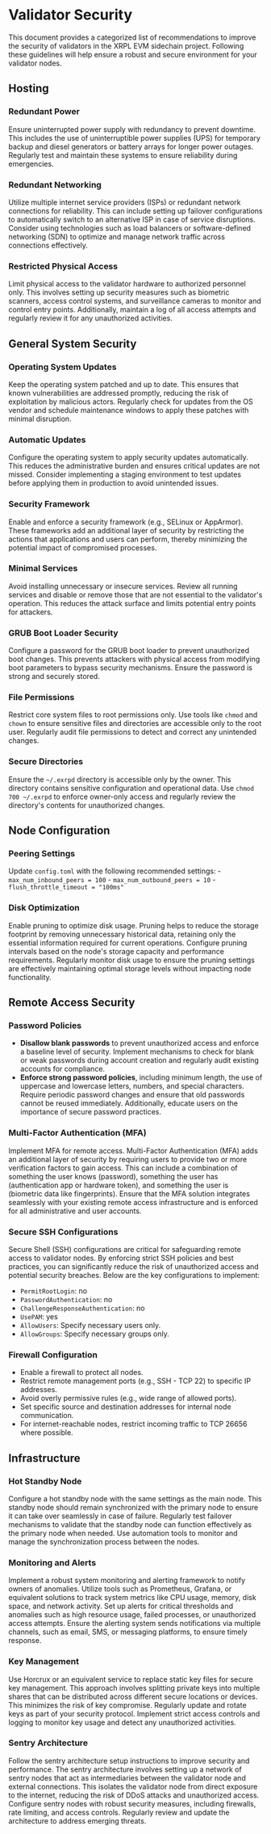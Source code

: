 # Validator Security

This document provides a categorized list of recommendations to improve the security of validators in the XRPL EVM sidechain project. Following these guidelines will help ensure a robust and secure environment for your validator nodes.

## Hosting

### Redundant Power

Ensure uninterrupted power supply with redundancy to prevent downtime. This includes the use of uninterruptible power supplies (UPS) for temporary backup and diesel generators or battery arrays for longer power outages. Regularly test and maintain these systems to ensure reliability during emergencies.

### Redundant Networking

Utilize multiple internet service providers (ISPs) or redundant network connections for reliability. This can include setting up failover configurations to automatically switch to an alternative ISP in case of service disruptions. Consider using technologies such as load balancers or software-defined networking (SDN) to optimize and manage network traffic across connections effectively.

### Restricted Physical Access

Limit physical access to the validator hardware to authorized personnel only. This involves setting up security measures such as biometric scanners, access control systems, and surveillance cameras to monitor and control entry points. Additionally, maintain a log of all access attempts and regularly review it for any unauthorized activities.

## General System Security

### Operating System Updates

Keep the operating system patched and up to date. This ensures that known vulnerabilities are addressed promptly, reducing the risk of exploitation by malicious actors. Regularly check for updates from the OS vendor and schedule maintenance windows to apply these patches with minimal disruption.

### Automatic Updates

Configure the operating system to apply security updates automatically. This reduces the administrative burden and ensures critical updates are not missed. Consider implementing a staging environment to test updates before applying them in production to avoid unintended issues.

### Security Framework

Enable and enforce a security framework (e.g., SELinux or AppArmor). These frameworks add an additional layer of security by restricting the actions that applications and users can perform, thereby minimizing the potential impact of compromised processes.

### Minimal Services

Avoid installing unnecessary or insecure services. Review all running services and disable or remove those that are not essential to the validator's operation. This reduces the attack surface and limits potential entry points for attackers.

### GRUB Boot Loader Security

Configure a password for the GRUB boot loader to prevent unauthorized boot changes. This prevents attackers with physical access from modifying boot parameters to bypass security mechanisms. Ensure the password is strong and securely stored.

### File Permissions

Restrict core system files to root permissions only. Use tools like `chmod` and `chown` to ensure sensitive files and directories are accessible only to the root user. Regularly audit file permissions to detect and correct any unintended changes.

### Secure Directories

Ensure the `~/.exrpd` directory is accessible only by the owner. This directory contains sensitive configuration and operational data. Use `chmod 700 ~/.exrpd` to enforce owner-only access and regularly review the directory's contents for unauthorized changes.

## Node Configuration

### Peering Settings

Update `config.toml` with the following recommended settings:
    - `max_num_inbound_peers = 100`
    - `max_num_outbound_peers = 10`
    - `flush_throttle_timeout = "100ms"`

### Disk Optimization

Enable pruning to optimize disk usage. Pruning helps to reduce the storage footprint by removing unnecessary historical data, retaining only the essential information required for current operations. Configure pruning intervals based on the node's storage capacity and performance requirements. Regularly monitor disk usage to ensure the pruning settings are effectively maintaining optimal storage levels without impacting node functionality.

## Remote Access Security

### Password Policies

- **Disallow blank passwords** to prevent unauthorized access and enforce a baseline level of security. Implement mechanisms to check for blank or weak passwords during account creation and regularly audit existing accounts for compliance.
- **Enforce strong password policies**, including minimum length, the use of uppercase and lowercase letters, numbers, and special characters. Require periodic password changes and ensure that old passwords cannot be reused immediately. Additionally, educate users on the importance of secure password practices.

### Multi-Factor Authentication (MFA)

Implement MFA for remote access. Multi-Factor Authentication (MFA) adds an additional layer of security by requiring users to provide two or more verification factors to gain access. This can include a combination of something the user knows (password), something the user has (authentication app or hardware token), and something the user is (biometric data like fingerprints). Ensure that the MFA solution integrates seamlessly with your existing remote access infrastructure and is enforced for all administrative and user accounts.

### Secure SSH Configurations

Secure Shell (SSH) configurations are critical for safeguarding remote access to validator nodes. By enforcing strict SSH policies and best practices, you can significantly reduce the risk of unauthorized access and potential security breaches. Below are the key configurations to implement:

- `PermitRootLogin`: no
- `PasswordAuthentication`: no
- `ChallengeResponseAuthentication`: no
- `UsePAM`: yes
- `AllowUsers`: Specify necessary users only.
- `AllowGroups`: Specify necessary groups only.

### Firewall Configuration

- Enable a firewall to protect all nodes.
- Restrict remote management ports (e.g., SSH - TCP 22) to specific IP addresses.
- Avoid overly permissive rules (e.g., wide range of allowed ports).
- Set specific source and destination addresses for internal node communication.
- For internet-reachable nodes, restrict incoming traffic to TCP 26656 where possible.

## Infrastructure

### Hot Standby Node

Configure a hot standby node with the same settings as the main node. This standby node should remain synchronized with the primary node to ensure it can take over seamlessly in case of failure. Regularly test failover mechanisms to validate that the standby node can function effectively as the primary node when needed. Use automation tools to monitor and manage the synchronization process between the nodes.

### Monitoring and Alerts

Implement a robust system monitoring and alerting framework to notify owners of anomalies. Utilize tools such as Prometheus, Grafana, or equivalent solutions to track system metrics like CPU usage, memory, disk space, and network activity. Set up alerts for critical thresholds and anomalies such as high resource usage, failed processes, or unauthorized access attempts. Ensure the alerting system sends notifications via multiple channels, such as email, SMS, or messaging platforms, to ensure timely response.

### Key Management

Use Horcrux or an equivalent service to replace static key files for secure key management. This approach involves splitting private keys into multiple shares that can be distributed across different secure locations or devices. This minimizes the risk of key compromise. Regularly update and rotate keys as part of your security protocol. Implement strict access controls and logging to monitor key usage and detect any unauthorized activities.

### Sentry Architecture

Follow the sentry architecture setup instructions to improve security and performance. The sentry architecture involves setting up a network of sentry nodes that act as intermediaries between the validator node and external connections. This isolates the validator node from direct exposure to the internet, reducing the risk of DDoS attacks and unauthorized access. Configure sentry nodes with robust security measures, including firewalls, rate limiting, and access controls. Regularly review and update the architecture to address emerging threats.
